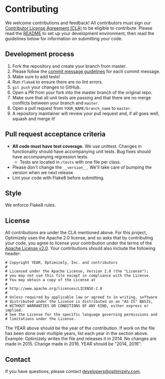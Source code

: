 Contributing
============

We welcome contributions and feedback! All contributors must sign our
[Contributor License Agreement
(CLA)](https://docs.google.com/a/optimizely.com/forms/d/e/1FAIpQLSf9cbouWptIpMgukAKZZOIAhafvjFCV8hS00XJLWQnWDFtwtA/viewform)
to be eligible to contribute. Please read the [README](README.md) to
set up your development environment, then read the guidelines below for
information on submitting your code.

Development process
-------------------

1.  Fork the repository and create your branch from master.
2.  Please follow the [commit message guidelines](https://github.com/angular/angular/blob/master/CONTRIBUTING.md#-commit-message-guidelines)
    for each commit message.
3.  Make sure to add tests!
4.  Run `flake8` to ensure there are no lint errors.
5.  `git push` your changes to GitHub.
6.  Open a PR from your fork into the master branch of the original
    repo.
7.  Make sure that all unit tests are passing and that there are no
    merge conflicts between your branch and `master`.
8.  Open a pull request from `YOUR_NAME/branch_name` to `master`.
9.  A repository maintainer will review your pull request and, if all
    goes well, squash and merge it!

Pull request acceptance criteria
--------------------------------

-   **All code must have test coverage.** We use unittest. Changes in
    functionality should have accompanying unit tests. Bug fixes should
    have accompanying regression tests.
    -   Tests are located in `/tests` with one file per class.
-   Please don't change the `__version__`. We'll take care of bumping
    the version when we next release.
-   Lint your code with Flake8 before submitting.

Style
-----

We enforce Flake8 rules.

License
-------

All contributions are under the CLA mentioned above. For this project,
Optimizely uses the Apache 2.0 license, and so asks that by contributing
your code, you agree to license your contribution under the terms of the
[Apache License v2.0](http://www.apache.org/licenses/LICENSE-2.0). Your
contributions should also include the following header:

    # Copyright YEAR, Optimizely, Inc. and contributors
    #
    # Licensed under the Apache License, Version 2.0 (the "License");
    # you may not use this file except in compliance with the License.
    # You may obtain a copy of the License at
    #
    # http://www.apache.org/licenses/LICENSE-2.0
    #
    # Unless required by applicable law or agreed to in writing, software
    # distributed under the License is distributed on an "AS IS" BASIS,
    # WITHOUT WARRANTIES OR CONDITIONS OF ANY KIND, either express or implied.
    # See the License for the specific language governing permissions and
    # limitations under the License.

The YEAR above should be the year of the contribution. If work on the
file has been done over multiple years, list each year in the section
above. Example: Optimizely writes the file and releases it in 2014. No
changes are made in 2015. Change made in 2016. YEAR should be "2014,
2016".

Contact
-------

If you have questions, please contact <developers@optimizely.com>.
